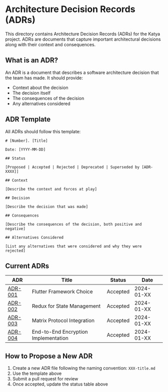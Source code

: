 # Architecture Decision Records (ADRs)

This directory contains Architecture Decision Records (ADRs) for the Katya project. ADRs are documents that capture important architectural decisions along with their context and consequences.

## What is an ADR?

An ADR is a document that describes a software architecture decision that the team has made. It should provide:

- Context about the decision
- The decision itself
- The consequences of the decision
- Any alternatives considered

## ADR Template

All ADRs should follow this template:

```
# [Number]. [Title]

Date: [YYYY-MM-DD]

## Status

[Proposed | Accepted | Rejected | Deprecated | Superseded by [ADR-XXXX]]

## Context

[Describe the context and forces at play]

## Decision

[Describe the decision that was made]

## Consequences

[Describe the consequences of the decision, both positive and negative]

## Alternatives Considered

[List any alternatives that were considered and why they were rejected]
```

## Current ADRs

| ADR | Title | Status | Date |
|-----|-------|--------|------|
| [ADR-001](001-flutter-framework-choice.md) | Flutter Framework Choice | Accepted | 2024-01-XX |
| [ADR-002](002-state-management-redux.md) | Redux for State Management | Accepted | 2024-01-XX |
| [ADR-003](003-matrix-protocol-integration.md) | Matrix Protocol Integration | Accepted | 2024-01-XX |
| [ADR-004](004-end-to-end-encryption.md) | End-to-End Encryption Implementation | Accepted | 2024-01-XX |

## How to Propose a New ADR

1. Create a new ADR file following the naming convention: `XXX-title.md`
2. Use the template above
3. Submit a pull request for review
4. Once accepted, update the status table above
